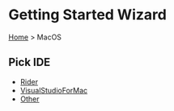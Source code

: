 <!--
GENERATED FILE - DO NOT EDIT
This file was generated by [MarkdownSnippets](https://github.com/SimonCropp/MarkdownSnippets).
Source File: /docs/mdsource/wiz/pickide_MacOS.source.md
To change this file edit the source file and then run MarkdownSnippets.
-->

# Getting Started Wizard

[Home](/docs/wiz/readme.md) > MacOS

## Pick IDE
 * [Rider](picktest_MacOS_Rider.md)
 * [VisualStudioForMac](picktest_MacOS_VisualStudioForMac.md)
 * [Other](picktest_MacOS_Other.md)
